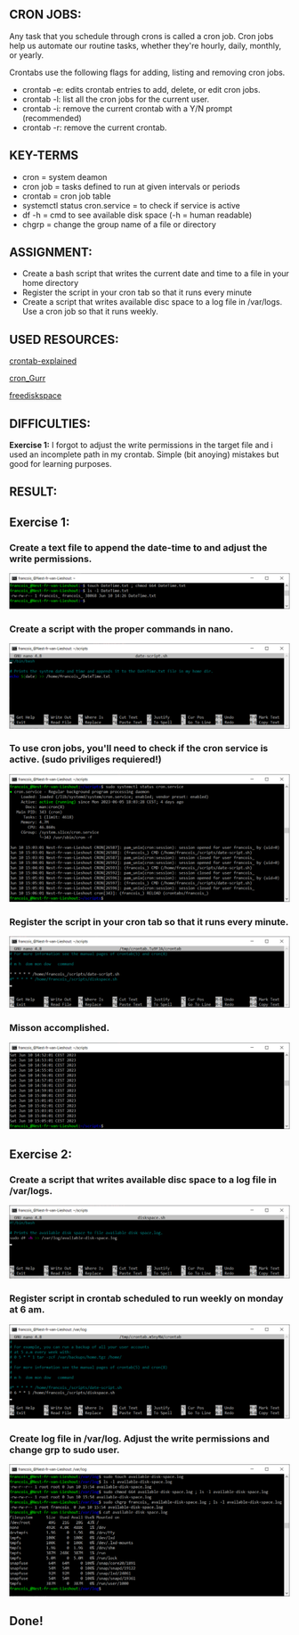 ## CRON JOBS:

Any task that you schedule through crons is called a cron job. Cron jobs help us automate our routine tasks, whether they're hourly, daily, monthly, or yearly.

Crontabs use the following flags for adding, listing and removing cron jobs.
* crontab -e: edits crontab entries to add, delete, or edit cron jobs.
* crontab -l: list all the cron jobs for the current user.
* crontab -i: remove the current crontab with a Y/N prompt (recommended)
* crontab -r: remove the current crontab.

## KEY-TERMS

* cron = system deamon
* cron job = tasks defined to run at given intervals or periods
* crontab = cron job table
* systemctl status cron.service = to check if service is active
* df -h = cmd to see available disk space (-h = human readable)
* chgrp = change the group name of a file or directory

## ASSIGNMENT:

* Create a bash script that writes the current date and time to a file in your home directory
* Register the script in your cron tab so that it runs every minute
* Create a script that writes available disc space to a log file in /var/logs. Use a cron job so that it runs weekly.

## USED RESOURCES:

[crontab-explained](https://devconnected.com/cron-jobs-and-crontab-on-linux-explained/)

[cron_Gurr](https://crontab.guru/)

[freediskspace](https://opensource.com/article/18/7/how-check-free-disk-space-linux)


## DIFFICULTIES:

**Exercise 1:**
I forgot to adjust the write permissions in the target file and i used an incomplete path 
in my crontab. Simple (bit anoying) mistakes but good for learning purposes.


## RESULT:

## Exercise 1:

### Create a text file to append the date-time to and adjust the write permissions.

![txt-file](../00_includes/week1/Linux/cronjob8.1.png)

### Create a script with the proper commands in nano.

![date-script](../00_includes/week1/Linux/cronjob8.0.png)

### To use cron jobs, you'll need to check if the cron service is active. (sudo priviliges requiered!)

![cron_status_check](../00_includes/week1/Linux/cronjob8.0.0.png)

### Register the script in your cron tab so that it runs every minute.

![crontab-datetime](../00_includes\week1\Linux\cronjob8.2.png)

### Misson accomplished.

![append-script-to-file](../00_includes/week1/Linux/cronjob8.3.png)


## Exercise 2:

### Create a script that writes available disc space to a log file in /var/logs.

![script-diskspace](../00_includes/week1/Linux/diskspace8.0.png)

### Register script in crontab scheduled to run weekly on monday at 6 am.

![crontab-diskspace](../00_includes/week1/Linux/diskspaceCrontab.png)

### Create log file in /var/log. Adjust the write permissions and change grp to sudo user.

![log-file](../00_includes/week1/Linux/diskspace8.1.png)

## Done!



